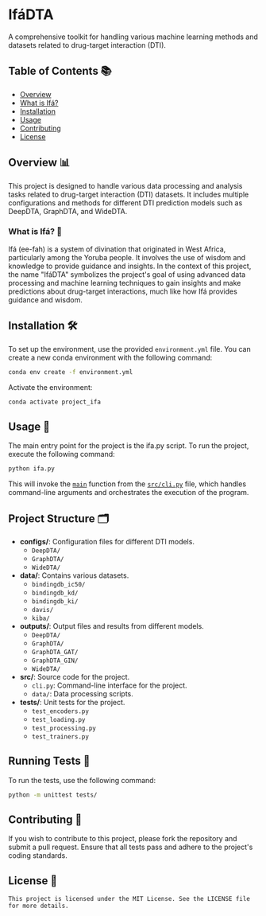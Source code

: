 # IfáDTA

A comprehensive toolkit for handling various machine learning methods and datasets related to drug-target interaction (DTI).

## Table of Contents 📚

- [Overview](#overview-)
- [What is Ifá?](#what-is-ifá-)
- [Installation](#installation-%EF%B8%8F)
- [Usage](#usage-)
- [Contributing](#contributing-)
- [License](#license-)

## Overview 📊

This project is designed to handle various data processing and analysis tasks related to drug-target interaction (DTI) datasets. It includes multiple configurations and methods for different DTI prediction models such as DeepDTA, GraphDTA, and WideDTA.

### What is Ifá? 🌟

Ifá (ee-fah) is a system of divination that originated in West Africa, particularly among the Yoruba people. It involves the use of wisdom and knowledge to provide guidance and insights. In the context of this project, the name "IfáDTA" symbolizes the project's goal of using advanced data processing and machine learning techniques to gain insights and make predictions about drug-target interactions, much like how Ifá provides guidance and wisdom.

## Installation 🛠️

To set up the environment, use the provided `environment.yml` file. You can create a new conda environment with the following command:

```sh
conda env create -f environment.yml
```

Activate the environment:

```sh
conda activate project_ifa
```

## Usage 🚀

The main entry point for the project is the ifa.py script. To run the project, execute the following command:

```sh
python ifa.py
```

This will invoke the [`main`](command:_github.copilot.openSymbolFromReferences?%5B%22main%22%2C%5B%7B%22uri%22%3A%7B%22%24mid%22%3A1%2C%22fsPath%22%3A%22c%3A%5C%5CUsers%5C%5CRDV01%5C%5Ccode%5C%5Cbbk%5C%5Cproject_ifa%5C%5Cifa.py%22%2C%22_sep%22%3A1%2C%22external%22%3A%22file%3A%2F%2F%2Fc%253A%2FUsers%2FRDV01%2Fcode%2Fbbk%2Fproject_ifa%2Fifa.py%22%2C%22path%22%3A%22%2Fc%3A%2FUsers%2FRDV01%2Fcode%2Fbbk%2Fproject_ifa%2Fifa.py%22%2C%22scheme%22%3A%22file%22%7D%2C%22pos%22%3A%7B%22line%22%3A5%2C%22character%22%3A20%7D%7D%5D%5D "Go to definition") function from the [`src/cli.py`](command:_github.copilot.openRelativePath?%5B%7B%22scheme%22%3A%22file%22%2C%22authority%22%3A%22%22%2C%22path%22%3A%22%2Fc%3A%2FUsers%2FRDV01%2Fcode%2Fbbk%2Fproject_ifa%2Fsrc%2Fcli.py%22%2C%22query%22%3A%22%22%2C%22fragment%22%3A%22%22%7D%5D "c:\\Users\RDV01\code\bbk\project_ifa\src\cli.py") file, which handles command-line arguments and orchestrates the execution of the program.

## Project Structure 🗂️

- **configs/**: Configuration files for different DTI models.
  - `DeepDTA/`
  - `GraphDTA/`
  - `WideDTA/`
- **data/**: Contains various datasets.
  - `bindingdb_ic50/`
  - `bindingdb_kd/`
  - `bindingdb_ki/`
  - `davis/`
  - `kiba/`
- **outputs/**: Output files and results from different models.
  - `DeepDTA/`
  - `GraphDTA/`
  - `GraphDTA_GAT/`
  - `GraphDTA_GIN/`
  - `WideDTA/`
- **src/**: Source code for the project.
  - `cli.py`: Command-line interface for the project.
  - `data/`: Data processing scripts.
- **tests/**: Unit tests for the project.
  - `test_encoders.py`
  - `test_loading.py`
  - `test_processing.py`
  - `test_trainers.py`

## Running Tests 🧪

To run the tests, use the following command:

```sh
python -m unittest tests/
```

## Contributing 🤝

If you wish to contribute to this project, please fork the repository and submit a pull request. Ensure that all tests pass and adhere to the project's coding standards.

## License 📄

```
This project is licensed under the MIT License. See the LICENSE file for more details.
```
